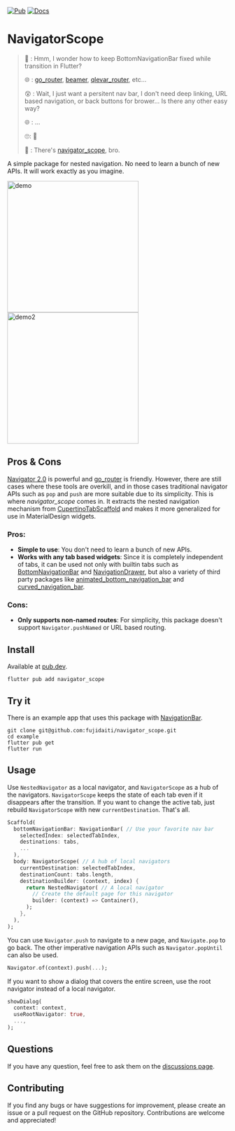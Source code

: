 [![Pub](https://img.shields.io/pub/v/navigator_scope.svg?logo=flutter&color=blue&style=flat-square)](https://pub.dev/packages/navigator_scope) [![Docs](https://img.shields.io/badge/-API%20Reference-orange?style=flat-square)](https://pub.dev/documentation/navigator_scope/latest/)

# NavigatorScope

> 🤔 : Hmm, I wonder how to keep BottomNavigationBar fixed while transition in Flutter?
>
> 🌐 : [go_router](https://pub.dev/packages/go_router), [beamer](https://pub.dev/packages/beamer), [qlevar_router](https://pub.dev/packages/qlevar_router#nested-navigators), etc...
>
> 😵 : Wait, I just want a persitent nav bar, I don't need deep linking, URL based navigation, or back buttons for brower... Is there any other easy way?
>
> 🌐 : ...
>
> 🙄: 🤯
>
> 👼 : There's [navigator_scope](https://github.com/fujidaiti/navigator_scope), bro.



A simple package for nested navigation. No need to learn a bunch of new APIs. It will work exactly as you imagine.

<img width="300" alt="demo" src="https://user-images.githubusercontent.com/68946713/234653804-c29aae3b-23b0-4740-be60-35696bf30fc3.gif">
<img width="300" alt="demo2" src="https://user-images.githubusercontent.com/68946713/235056326-20f1cb2a-5bc0-4425-98c3-b81c9d77bed1.gif">

## Pros & Cons

[Navigator 2.0](https://medium.com/flutter/learning-flutters-new-navigation-and-routing-system-7c9068155ade) is powerful and  [go_router](https://pub.dev/packages/go_router) is friendly. However, there are still cases where these tools are overkill, and in those cases traditional navigator APIs such as `pop` and `push` are more suitable due to its simplicity. This is where *navigator_scope* comes in. It extracts the nested navigation mechanism from [CupertinoTabScaffold](https://api.flutter.dev/flutter/cupertino/CupertinoTabScaffold-class.html) and makes it more generalized for use in MaterialDesign widgets. 

### Pros:

- **Simple to use**: You don't need to learn a bunch of new APIs.
- **Works with any tab based widgets**:  Since it is completely independent of tabs, it can be used not only with builtin tabs such as [BottomNavigationBar](https://api.flutter.dev/flutter/material/BottomNavigationBar-class.html) and [NavigationDrawer](https://api.flutter.dev/flutter/material/NavigationDrawer-class.html), but also a variety of third party packages like [animated_bottom_navigation_bar](https://pub.dev/packages/animated_bottom_navigation_bar) and [curved_navigation_bar](https://pub.dev/packages/curved_navigation_bar).

### Cons:

- **Only supports non-named routes**: For simplicity, this package doesn't support `Navigator.pushNamed` or URL based routing. 

## Install

Available at [pub.dev](https://pub.dev/packages/navigator_scope).

```shell
flutter pub add navigator_scope
```

## Try it

There is an example app that uses this package with [NavigationBar](https://api.flutter.dev/flutter/material/NavigationBar-class.html).

```shell
git clone git@github.com:fujidaiti/navigator_scope.git
cd example
flutter pub get
flutter run
```

## Usage

Use `NestedNavigator` as a local navigator, and `NavigatorScope` as a hub of the navigators. `NavigatorScope` keeps the state of each tab even if it disappears after the transition.  If you want to change the active tab, just rebuild `NavigatorScope` with new `currentDestination`. That's all.

```dart
Scaffold(
  bottomNavigationBar: NavigationBar( // Use your favorite nav bar
    selectedIndex: selectedTabIndex,
    destinations: tabs,
    ...
  ),
  body: NavigatorScope( // A hub of local navigators
    currentDestination: selectedTabIndex,
    destinationCount: tabs.length,
    destinationBuilder: (context, index) {
      return NestedNavigator( // A local navigator
        // Create the default page for this navigator
        builder: (context) => Container(),
      );
    },
  ),
);
```

You can use `Navigator.push` to navigate to a new page, and `Navigate.pop` to go back. The other imperative navigation APIs such as `Navigator.popUntil` can also be used.

```dart
Navigator.of(context).push(...);
```

If you want to show a dialog that covers the entire screen, use the root navigator instead of a local navigator.

```dart
showDialog(
  context: context,
  useRootNavigator: true,
  ...,
);
```

## Questions

If you have any question, feel free to ask them on the [discussions page](https://github.com/fujidaiti/navigator_scope/discussions/categories/q-a).

## Contributing

If you find any bugs or have suggestions for improvement, please create an issue or a pull request on the GitHub repository. Contributions are welcome and appreciated!
